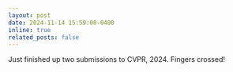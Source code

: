 ```yaml
---
layout: post
date: 2024-11-14 15:59:00-0400
inline: true
related_posts: false
---
```


Just finished up two submissions to CVPR, 2024. Fingers crossed!